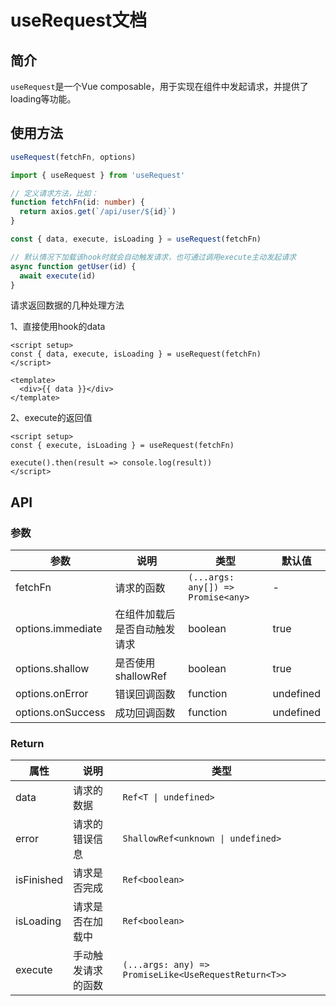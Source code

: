 # useRequest文档

## 简介
`useRequest`是一个Vue composable，用于实现在组件中发起请求，并提供了loading等功能。

## 使用方法
``` ts
useRequest(fetchFn, options)
```

```ts
import { useRequest } from 'useRequest'

// 定义请求方法，比如：
function fetchFn(id: number) {
  return axios.get(`/api/user/${id}`)
}

const { data, execute, isLoading } = useRequest(fetchFn)

// 默认情况下加载该hook时就会自动触发请求，也可通过调用execute主动发起请求
async function getUser(id) {
  await execute(id)
}
```

请求返回数据的几种处理方法

1、直接使用hook的data
```vue
<script setup>
const { data, execute, isLoading } = useRequest(fetchFn)
</script>

<template>
  <div>{{ data }}</div>
</template>
```

2、execute的返回值
```vue
<script setup>
const { execute, isLoading } = useRequest(fetchFn)

execute().then(result => console.log(result))
</script>
```
## API
### 参数
| 参数 | 说明 | 类型 | 默认值 |
| --- | --- | --- | --- |
| fetchFn | 请求的函数 | `(...args: any[]) => Promise<any>` | - |
| options.immediate | 在组件加载后是否自动触发请求 | boolean | true |
| options.shallow | 是否使用shallowRef | boolean | true |
| options.onError | 错误回调函数 | function | undefined |
| options.onSuccess | 成功回调函数 | function | undefined |

### Return
| 属性 | 说明 | 类型 |
| --- | --- | --- |
| data | 请求的数据 | `Ref<T \| undefined>` |
| error | 请求的错误信息 | `ShallowRef<unknown \| undefined>` |
| isFinished | 请求是否完成 | `Ref<boolean>` |
| isLoading | 请求是否在加载中 | `Ref<boolean>` |
| execute | 手动触发请求的函数 | `(...args: any) => PromiseLike<UseRequestReturn<T>>` |

